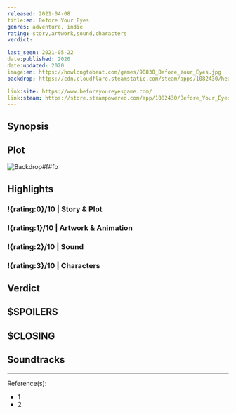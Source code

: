 ```yaml
---
released: 2021-04-08
title:en: Before Your Eyes
genres: adventure, indie
rating: story,artwork,sound,characters
verdict:

last_seen: 2021-05-22
date:published: 2020
date:updated: 2020
image:en: https://howlongtobeat.com/games/90830_Before_Your_Eyes.jpg
backdrop: https://cdn.cloudflare.steamstatic.com/steam/apps/1082430/header.jpg

link:site: https://www.beforeyoureyesgame.com/
link:steam: https://store.steampowered.com/app/1082430/Before_Your_Eyes/
---
```



## Synopsis

## Plot

![Backdrop#f#fb](https://pbs.twimg.com/media/E06AnqeXoAEbVwE.jpg "Source: Twitter")

## Highlights

### !{rating:0}/10 | Story & Plot

### !{rating:1}/10 | Artwork & Animation

### !{rating:2}/10 | Sound

### !{rating:3}/10 | Characters

## Verdict

## $SPOILERS

## $CLOSING

## Soundtracks

***
Reference(s):

- 1
- 2
